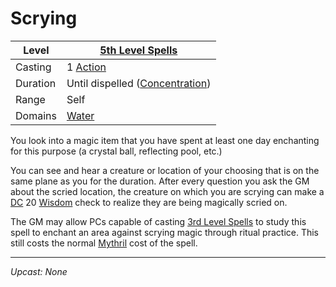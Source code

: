 # Scrying

| Level    | [5th Level Spells](5th%20Level%20Spells.md)                               |
| -------- | ------------------------------------------------------------------------- |
| Casting  | 1 [Action](../../../../Game%20Procedures/Action.md)                       |
| Duration | Until dispelled ([Concentration](../../../Spellcasting/Concentration.md)) |
| Range    | Self                                                                      |
| Domains  | [Water](../../Spell%20Domains/Water.md)                                |

You look into a magic item that you have spent at least one day enchanting for this purpose (a crystal ball, reflecting pool, etc.)

You can see and hear a creature or location of your choosing that is on the same plane as you for the duration. After every question you ask the GM about the scried location, the creature on which you are scrying can make a [DC](../../../../Game%20Procedures/DC.md) 20 [Wisdom](../../../../Player%20Characters/Chosen%20Statistics/Wisdom.md) check to realize they are being magically scried on.

The GM may allow PCs capable of casting [3rd Level Spells](../Level%203/3rd%20Level%20Spells.md) to study this spell to enchant an area against scrying magic through ritual practice. This still costs the normal [Mythril](../../../Mythril.md) cost of the spell.

---
*Upcast: None*
